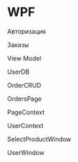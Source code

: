 # WPF

Авторизация 

Заказы

View Model

UserDB

OrderCRUD

OrdersPage

PageContext

UserContext

SelectProductWindow

UserWindow
